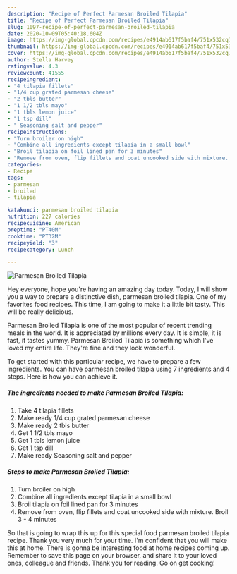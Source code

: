 ```yaml
---
description: "Recipe of Perfect Parmesan Broiled Tilapia"
title: "Recipe of Perfect Parmesan Broiled Tilapia"
slug: 1097-recipe-of-perfect-parmesan-broiled-tilapia
date: 2020-10-09T05:40:18.604Z
image: https://img-global.cpcdn.com/recipes/e4914ab617f5baf4/751x532cq70/parmesan-broiled-tilapia-recipe-main-photo.jpg
thumbnail: https://img-global.cpcdn.com/recipes/e4914ab617f5baf4/751x532cq70/parmesan-broiled-tilapia-recipe-main-photo.jpg
cover: https://img-global.cpcdn.com/recipes/e4914ab617f5baf4/751x532cq70/parmesan-broiled-tilapia-recipe-main-photo.jpg
author: Stella Harvey
ratingvalue: 4.3
reviewcount: 41555
recipeingredient:
- "4 tilapia fillets"
- "1/4 cup grated parmesan cheese"
- "2 tbls butter"
- "1 1/2 tbls mayo"
- "1 tbls lemon juice"
- "1 tsp dill"
- " Seasoning salt and pepper"
recipeinstructions:
- "Turn broiler on high"
- "Combine all ingredients except tilapia in a small bowl"
- "Broil tilapia on foil lined pan for 3 minutes"
- "Remove from oven, flip fillets and coat uncooked side with mixture. Broil 3 - 4 minutes"
categories:
- Recipe
tags:
- parmesan
- broiled
- tilapia

katakunci: parmesan broiled tilapia 
nutrition: 227 calories
recipecuisine: American
preptime: "PT40M"
cooktime: "PT32M"
recipeyield: "3"
recipecategory: Lunch

---
```



![Parmesan Broiled Tilapia](https://img-global.cpcdn.com/recipes/e4914ab617f5baf4/751x532cq70/parmesan-broiled-tilapia-recipe-main-photo.jpg)

Hey everyone, hope you're having an amazing day today. Today, I will show you a way to prepare a distinctive dish, parmesan broiled tilapia. One of my favorites food recipes. This time, I am going to make it a little bit tasty. This will be really delicious.

Parmesan Broiled Tilapia is one of the most popular of recent trending meals in the world. It is appreciated by millions every day. It is simple, it is fast, it tastes yummy. Parmesan Broiled Tilapia is something which I've loved my entire life. They're fine and they look wonderful.




To get started with this particular recipe, we have to prepare a few ingredients. You can have parmesan broiled tilapia using 7 ingredients and 4 steps. Here is how you can achieve it.

<!--inarticleads1-->

##### The ingredients needed to make Parmesan Broiled Tilapia:

1. Take 4 tilapia fillets
1. Make ready 1/4 cup grated parmesan cheese
1. Make ready 2 tbls butter
1. Get 1 1/2 tbls mayo
1. Get 1 tbls lemon juice
1. Get 1 tsp dill
1. Make ready  Seasoning salt and pepper




<!--inarticleads2-->

##### Steps to make Parmesan Broiled Tilapia:

1. Turn broiler on high
1. Combine all ingredients except tilapia in a small bowl
1. Broil tilapia on foil lined pan for 3 minutes
1. Remove from oven, flip fillets and coat uncooked side with mixture. Broil 3 - 4 minutes




So that is going to wrap this up for this special food parmesan broiled tilapia recipe. Thank you very much for your time. I'm confident that you will make this at home. There is gonna be interesting food at home recipes coming up. Remember to save this page on your browser, and share it to your loved ones, colleague and friends. Thank you for reading. Go on get cooking!

